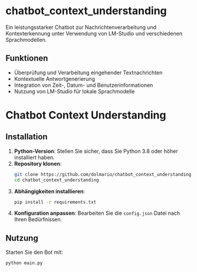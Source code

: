 #  chatbot_context_understanding
 Ein leistungsstarker Chatbot zur Nachrichtenverarbeitung und Kontexterkennung unter Verwendung von LM-Studio und verschiedenen Sprachmodellen.

## Funktionen

- Überprüfung und Verarbeitung eingehender Textnachrichten
- Kontextuelle Antwortgenerierung
- Integration von Zeit-, Datum- und Benutzerinformationen
- Nutzung von LM-Studio für lokale Sprachmodelle
# Chatbot Context Understanding

## Installation

1. **Python-Version**: Stellen Sie sicher, dass Sie Python 3.8 oder höher installiert haben.
2. **Repository klonen**:
    ```bash
    git clone https://github.com/dolmario/chatbot_context_understanding.git
    cd chatbot_context_understanding
    ```
3. **Abhängigkeiten installieren**:
    ```bash
    pip install -r requirements.txt
    ```
4. **Konfiguration anpassen**: Bearbeiten Sie die `config.json` Datei nach Ihren Bedürfnissen.

## Nutzung

Starten Sie den Bot mit:
```bash
python main.py
